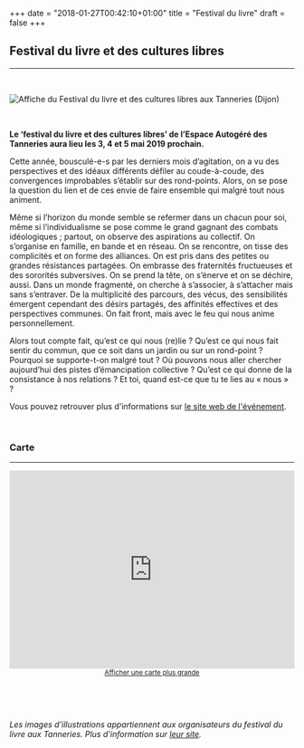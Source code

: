 +++
date = "2018-01-27T00:42:10+01:00"
title = "Festival du livre"
draft = false
+++


## **Festival du livre et des cultures libres**
---  
  
&nbsp;
&nbsp;
&nbsp;

![Affiche du Festival du livre et des cultures libres aux Tanneries (Dijon)](/img/festivaldulivre.jpg "Festival du livre et des cultures libres")   

&nbsp;
&nbsp;
&nbsp;

**Le ‘festival du livre et des cultures libres’ de l’Espace Autogéré des Tanneries aura lieu les 3, 4 et 5 mai 2019 prochain.**  

Cette année, bousculé-e-s par les derniers mois d’agitation, on a vu des perspectives et des idéaux différents défiler au coude-à-coude, des convergences improbables s’établir sur des rond-points. Alors, on se pose la question du lien et de ces envie de faire ensemble qui malgré tout nous animent.  
  
Même si l’horizon du monde semble se refermer dans un chacun pour soi, même si l’individualisme se pose comme le grand gagnant des combats idéologiques ; partout, on observe des aspirations au collectif. On s’organise en famille, en bande et en réseau. On se rencontre, on tisse des complicités et on forme des alliances. On est pris dans des petites ou grandes résistances partagées. On embrasse des fraternités fructueuses et des sororités subversives. On se prend la tête, on s’énerve et on se déchire, aussi.  Dans un monde fragmenté, on cherche à s’associer, à s’attacher mais sans s’entraver. De la multiplicité des parcours, des vécus, des sensibilités émergent cependant des désirs partagés, des affinités effectives et des perspectives communes. On fait front, mais avec le feu qui nous anime personnellement.  

Alors tout compte fait, qu’est ce qui nous (re)lie ? Qu’est ce qui nous fait sentir du commun, que ce soit dans un jardin ou sur un rond-point ? Pourquoi se supporte-t-on malgré tout ? Où pouvons nous aller chercher aujourd’hui des pistes d’émancipation collective ? Qu’est ce qui donne de la consistance à nos relations ? Et toi, quand est-ce que tu te lies au « nous » ?  

Vous pouvez retrouver plus d'informations sur [le site web de l'événement](https://festivaldulivre.tanneries.org/).    

&nbsp;
&nbsp;
&nbsp;  


### **Carte**
---  
  
<div class="osm_map" style="max-width: 100%; text-align: center;">
   <iframe height="350" style="height: 350; width: 100%; align: center" frameborder="0" scrolling="no" marginheight="0" marginwidth="0" src="https://www.openstreetmap.org/export/embed.html?bbox=5.022597312927247%2C47.299299909168866%2C5.028015375137329%2C47.30136260366623&amp;layer=mapnik&amp;marker=47.30033126647682%2C5.025306344032288" style="border: 1px solid black"></iframe><br/><small><a href="https://www.openstreetmap.org/?mlat=47.30033&amp;mlon=5.02531#map=18/47.30033/5.02531">Afficher une carte plus grande</a></small>
</div>  

&nbsp;
&nbsp;
&nbsp;  

&nbsp;
&nbsp;
&nbsp; 

*Les images d'illustrations appartiennent aux organisateurs du festival du livre aux Tanneries. Plus d'information sur [leur site](https://festivaldulivre.tanneries.org/).*

